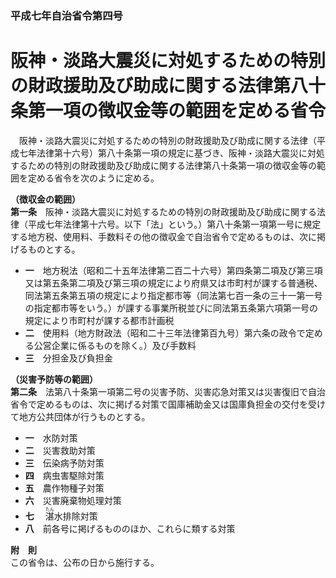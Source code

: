 ### 平成七年自治省令第四号  
# 阪神・淡路大震災に対処するための特別の財政援助及び助成に関する法律第八十条第一項の徴収金等の範囲を定める省令  
　阪神・淡路大震災に対処するための特別の財政援助及び助成に関する法律（平成七年法律第十六号）第八十条第一項の規定に基づき、阪神・淡路大震災に対処するための特別の財政援助及び助成に関する法律第八十条第一項の徴収金等の範囲を定める省令を次のように定める。  
  
**（徴収金の範囲）**  
**第一条**　阪神・淡路大震災に対処するための特別の財政援助及び助成に関する法律（平成七年法律第十六号。以下「法」という。）第八十条第一項第一号に規定する地方税、使用料、手数料その他の徴収金で自治省令で定めるものは、次に掲げるものとする。  
* **一**　地方税法（昭和二十五年法律第二百二十六号）第四条第二項及び第三項又は第五条第二項及び第三項の規定により府県又は市町村が課する普通税、同法第五条第五項の規定により指定都市等（同法第七百一条の三十一第一号の指定都市等をいう。）が課する事業所税並びに同法第五条第六項第一号の規定により市町村が課する都市計画税  
* **二**　使用料（地方財政法（昭和二十三年法律第百九号）第六条の政令で定める公営企業に係るものを除く。）及び手数料  
* **三**　分担金及び負担金  
  
**（災害予防等の範囲）**  
**第二条**　法第八十条第一項第二号の災害予防、災害応急対策又は災害復旧で自治省令で定めるものは、次に掲げる対策で国庫補助金又は国庫負担金の交付を受けて地方公共団体が行うものとする。  
* **一**　水防対策  
* **二**　災害救助対策  
* **三**　伝染病予防対策  
* **四**　病虫害駆除対策  
* **五**　農作物種子対策  
* **六**　災害廃棄物処理対策  
* **七**　
                <ruby>湛<rt>たん</rt></ruby>水排除対策  
* **八**　前各号に掲げるもののほか、これらに類する対策  
  
**附　則**  
この省令は、公布の日から施行する。  
  
